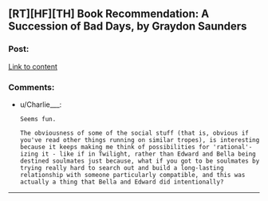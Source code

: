 ## [RT][HF][TH] Book Recommendation: A Succession of Bad Days, by Graydon Saunders

### Post:

[Link to content](https://books.google.co.uk/books?id=tYyxCQAAQBAJ&pg=PP1&lpg=PP1&source=bl&hl=en&sa=X&redir_esc=y#v=onepage&q=Post-breakfast%20sluicing&f=false)

### Comments:

- u/Charlie___:
  ```
  Seems fun.

  The obviousness of some of the social stuff (that is, obvious if you've read other things running on similar tropes), is interesting because it keeps making me think of possibilities for 'rational'-izing it - like if in Twilight, rather than Edward and Bella being destined soulmates just because, what if you got to be soulmates by trying really hard to search out and build a long-lasting relationship with someone particularly compatible, and this was actually a thing that Bella and Edward did intentionally?
  ```

---

